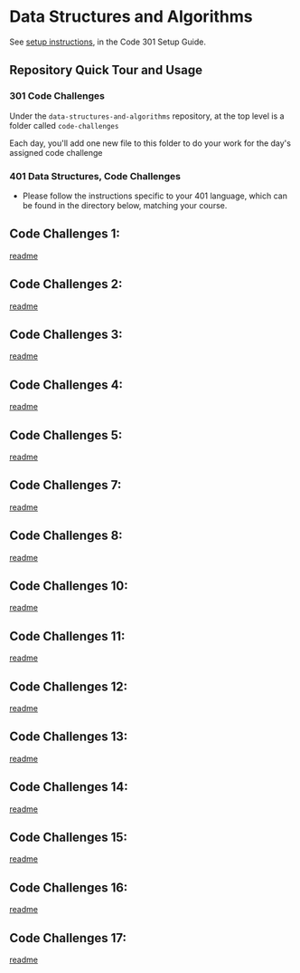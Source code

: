 # Data Structures and Algorithms

See [setup instructions](https://codefellows.github.io/setup-guide/code-301/3-code-challenges), in the Code 301 Setup Guide.

## Repository Quick Tour and Usage

### 301 Code Challenges

Under the `data-structures-and-algorithms` repository, at the top level is a folder called `code-challenges`

Each day, you'll add one new file to this folder to do your work for the day's assigned code challenge

### 401 Data Structures, Code Challenges

- Please follow the instructions specific to your 401 language, which can be found in the directory below, matching your course.

## Code Challenges 1:
[readme](https://github.com/qusaiqeisi/data-structures-and-algorithm/blob/main/401-code-challange/Class-01/README.md)


## Code Challenges 2:
[readme](https://github.com/qusaiqeisi/data-structures-and-algorithm/blob/main/401-code-challange/class-02/ReadMe.md)


## Code Challenges 3:
[readme](https://github.com/qusaiqeisi/data-structures-and-algorithm/blob/main/401-code-challange/class-3/readme.md)


## Code Challenges 4:
[readme](https://github.com/qusaiqeisi/data-structures-and-algorithm/blob/main/401-code-challange/class-04/readme.md)



## Code Challenges 5:
[readme](https://github.com/qusaiqeisi/data-structures-and-algorithm/tree/main/401-code-challange/class-05#readme)


## Code Challenges  7:
[readme](https://github.com/qusaiqeisi/data-structures-and-algorithm/blob/main/401-code-challange/class-07/redme.md)


## Code Challenges  8:
[readme](https://github.com/qusaiqeisi/data-structures-and-algorithm/tree/main/401-code-challange/class-08)


## Code Challenges  10:
[readme](https://github.com/qusaiqeisi/data-structures-and-algorithm/tree/main/401-code-challange/class-10)

## Code Challenges  11:
[readme](https://github.com/qusaiqeisi/data-structures-and-algorithm/tree/main/401-code-challange/class-10)

## Code Challenges  12:
[readme](https://github.com/qusaiqeisi/data-structures-and-algorithm/tree/main/401-code-challange/class-10)

## Code Challenges  13:
[readme](https://github.com/qusaiqeisi/data-structures-and-algorithm/blob/main/401-code-challange/class-13/README.md)


## Code Challenges  14:
[readme](https://github.com/qusaiqeisi/data-structures-and-algorithm/blob/main/401-code-challange/class-13/README.md)



## Code Challenges  15:
[readme](https://github.com/qusaiqeisi/data-structures-and-algorithm/blob/main/401-code-challange/class-13/README.md)



## Code Challenges  16:
[readme](https://github.com/qusaiqeisi/data-structures-and-algorithm/blob/main/401-code-challange/class-16/README.md)



## Code Challenges  17:
[readme](https://github.com/qusaiqeisi/data-structures-and-algorithm/blob/main/401-code-challange/class-13/README.md)

